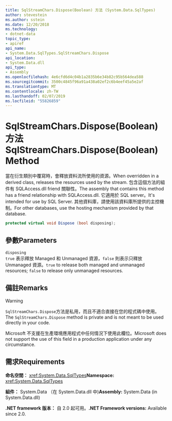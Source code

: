 ```yaml
---
title: SqlStreamChars.Dispose(Boolean) 方法 (System.Data.SqlTypes)
author: stevestein
ms.author: sstein
ms.date: 12/20/2018
ms.technology:
- dotnet-data
topic_type:
- apiref
api_name:
- System.Data.SqlTypes.SqlStreamChars.Dispose
api_location:
- System.Data.dll
api_type:
- Assembly
ms.openlocfilehash: 4e6cfd6d4c04b1a2835b6e34b82c95b564dea588
ms.sourcegitcommit: 3500c4845f96a91a438a02ef2c6b4eef45a5e2af
ms.translationtype: MT
ms.contentlocale: zh-TW
ms.lasthandoff: 02/07/2019
ms.locfileid: "55826859"
---
```

# <a name="sqlstreamcharsdisposeboolean-method"></a><span data-ttu-id="2ce3c-102">SqlStreamChars.Dispose(Boolean) 方法</span><span class="sxs-lookup"><span data-stu-id="2ce3c-102">SqlStreamChars.Dispose(Boolean) Method</span></span>

<span data-ttu-id="2ce3c-103">當在衍生類別中覆寫時，會釋放資料流所使用的資源。</span><span class="sxs-lookup"><span data-stu-id="2ce3c-103">When overridden in a derived class, releases the resources used by the stream.</span></span> <span data-ttu-id="2ce3c-104">包含這個方法的組件有 SQLAccess.dll friend 關聯性。</span><span class="sxs-lookup"><span data-stu-id="2ce3c-104">The assembly that contains this method has a friend relationship with SQLAccess.dll.</span></span> <span data-ttu-id="2ce3c-105">它適用於 SQL server。</span><span class="sxs-lookup"><span data-stu-id="2ce3c-105">It's intended for use by SQL Server.</span></span> <span data-ttu-id="2ce3c-106">其他資料庫，請使用該資料庫所提供的主控機制。</span><span class="sxs-lookup"><span data-stu-id="2ce3c-106">For other databases, use the hosting mechanism provided by that database.</span></span>

```csharp
protected virtual void Dispose (bool disposing);
```

## <a name="parameters"></a><span data-ttu-id="2ce3c-107">參數</span><span class="sxs-lookup"><span data-stu-id="2ce3c-107">Parameters</span></span>

`disposing`\
<span data-ttu-id="2ce3c-108">`true` 表示釋放 Managed 和 Unmanaged 資源，`false` 則表示只釋放 Unmanaged 資源。</span><span class="sxs-lookup"><span data-stu-id="2ce3c-108">`true` to release both managed and unmanaged resources; `false` to release only unmanaged resources.</span></span>

## <a name="remarks"></a><span data-ttu-id="2ce3c-109">備註</span><span class="sxs-lookup"><span data-stu-id="2ce3c-109">Remarks</span></span>

> [!WARNING]
> <span data-ttu-id="2ce3c-110">`SqlStreamChars.Dispose`方法是私用，而且不適合直接在您的程式碼中使用。</span><span class="sxs-lookup"><span data-stu-id="2ce3c-110">The `SqlStreamChars.Dispose` method is private and is not meant to be used directly in your code.</span></span>
>
> <span data-ttu-id="2ce3c-111">Microsoft 不支援在生產環境應用程式中任何情況下使用此欄位。</span><span class="sxs-lookup"><span data-stu-id="2ce3c-111">Microsoft does not support the use of this field in a production application under any circumstance.</span></span>

## <a name="requirements"></a><span data-ttu-id="2ce3c-112">需求</span><span class="sxs-lookup"><span data-stu-id="2ce3c-112">Requirements</span></span>

<span data-ttu-id="2ce3c-113">**命名空間︰** <xref:System.Data.SqlTypes></span><span class="sxs-lookup"><span data-stu-id="2ce3c-113">**Namespace:** <xref:System.Data.SqlTypes></span></span>

<span data-ttu-id="2ce3c-114">**組件：** System.Data （在 System.Data.dll 中)</span><span class="sxs-lookup"><span data-stu-id="2ce3c-114">**Assembly:** System.Data (in System.Data.dll)</span></span>

<span data-ttu-id="2ce3c-115">**.NET framework 版本：** 自 2.0 起可用。</span><span class="sxs-lookup"><span data-stu-id="2ce3c-115">**.NET Framework versions:** Available since 2.0.</span></span>